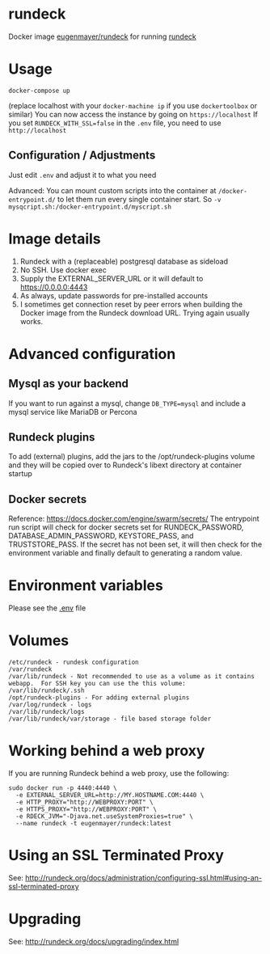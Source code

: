 rundeck
==============

Docker image [eugenmayer/rundeck](https://hub.docker.com/r/eugenmayer/rundeck/) for running [rundeck](http://rundeck.org)


# Usage

```
docker-compose up
```

(replace localhost with your `docker-machine ip` if you use `dockertoolbox` or similar)
You can now access the instance by going on `https://localhost`
If you set `RUNDECK_WITH_SSL=false` in the `.env` file, you need to use `http://localhost`

## Configuration / Adjustments 

Just edit `.env` and adjust it to what you need

Advanced: You can mount custom scripts into the container at `/docker-entrypoint.d/` to let them 
run every single container start. So `-v mysqcript.sh:/docker-entrypoint.d/myscript.sh`

# Image details

1. Rundeck with a (replaceable) postgresql database as sideload
1. No SSH.  Use docker exec
1. Supply the EXTERNAL_SERVER_URL or it will default to https://0.0.0.0:4443
1. As always, update passwords for pre-installed accounts
1. I sometimes get connection reset by peer errors when building the Docker image from the Rundeck download URL.  Trying again usually works.


# Advanced configuration

## Mysql as your backend

If you want to run against a mysql, change `DB_TYPE=mysql` and include a mysql service like MariaDB or Percona

## Rundeck plugins
To add (external) plugins, add the jars to the /opt/rundeck-plugins volume and they will be copied over to Rundeck's libext directory at container startup

## Docker secrets
Reference: https://docs.docker.com/engine/swarm/secrets/
The entrypoint run script will check for docker secrets set for RUNDECK_PASSWORD, DATABASE_ADMIN_PASSWORD, KEYSTORE_PASS, and TRUSTSTORE_PASS.  If the secret has not been set, it will then check for the environment variable and finally default to generating a random value.

# Environment variables

Please see the [.env]() file

# Volumes

```
/etc/rundeck - rundesk configuration
/var/rundeck
/var/lib/rundeck - Not recommended to use as a volume as it contains webapp.  For SSH key you can use the this volume: /var/lib/rundeck/.ssh
/opt/rundeck-plugins - For adding external plugins
/var/log/rundeck - logs
/var/lib/rundeck/logs
/var/lib/rundeck/var/storage - file based storage folder
```

# Working behind a web proxy
If you are running Rundeck behind a web proxy, use the following:
```
sudo docker run -p 4440:4440 \
  -e EXTERNAL_SERVER_URL=http://MY.HOSTNAME.COM:4440 \
  -e HTTP_PROXY="http://WEBPROXY:PORT" \
  -e HTTPS_PROXY="http://WEBPROXY:PORT" \
  -e RDECK_JVM="-Djava.net.useSystemProxies=true" \
  --name rundeck -t eugenmayer/rundeck:latest
```


# Using an SSL Terminated Proxy
See: http://rundeck.org/docs/administration/configuring-ssl.html#using-an-ssl-terminated-proxy

# Upgrading
See: http://rundeck.org/docs/upgrading/index.html
